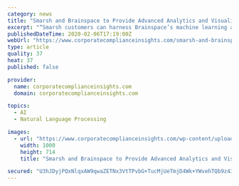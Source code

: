 ```yaml
---
category: news
title: "Smarsh and Brainspace to Provide Advanced Analytics and Visualization Tools"
excerpt: "“Smarsh customers can harness Brainspace’s machine learning and natural-language processing to visualize their communications data, revealing hidden themes and relationships between various messages, terms and participants,” said Adam Miller-Howard, Vice President of Business Development for Smarsh. “In this way, in-house discovery ..."
publishedDateTime: 2020-02-06T17:19:00Z
webUrl: "https://www.corporatecomplianceinsights.com/smarsh-and-brainspace-to-provide-advanced-analytics-and-visualization-tools/"
type: article
quality: 37
heat: 37
published: false

provider:
  name: corporatecomplianceinsights.com
  domain: corporatecomplianceinsights.com

topics:
  - AI
  - Natural Language Processing

images:
  - url: "https://www.corporatecomplianceinsights.com/wp-content/uploads/2020/02/search.jpg"
    width: 1000
    height: 714
    title: "Smarsh and Brainspace to Provide Advanced Analytics and Visualization Tools"

secured: "U3hJDyjPQxNlqxAW9qwaZETNx3VtTPvbG+TucMjUeTmjD4Wk+YWvehTQb9z43a3m8ph/UNtSf8UybM744VyILzC/Ym4JkvhYk17Sa3qZ8mG8LSJJ/0UvY+d01UfRM/1Uj4A1Kr5SP7qWmKsRYMjHIryGZTkZIHpiv+9aZXNUD06gXUdmHddgEejaYBACYiM1xG+h3qaF2FtlJ+z2pUSE8BYaqSDlCuzF5o1eAwc7gvXDwmBpjbV6pJ3ntgreJS1zX4iR6T+R829owroGspJAUyiT22cJ1Vb5/exUDSZ5GBsZtbUwMdunD6Ui3oMgC+i3zGmrZ8hQoijCOWyyRxQc5eMY16rgBrqPhk4lucSjoXOOsSOlMyCNoBEAARPDuay49JM0phTLmpkNvKb7DTtvdCyu/WUQZ2M5jkfwk5ucQqI0+E+usVQROR666oexMZm4BtmZMPEdRhhiD0cN0ephpA37rEp7VS8cy+KAly7ot28=;3H4l3z1LmgmY90U02OOA1w=="
---
```


